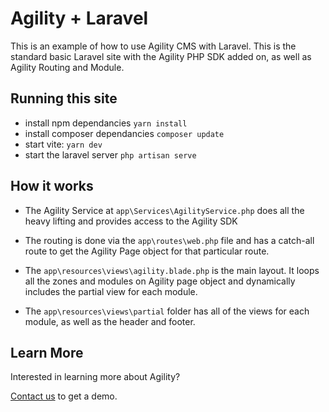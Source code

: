 # Agility + Laravel

This is an example of how to use Agility CMS with Laravel.  This is the standard basic Laravel site with the Agility PHP SDK added on, as well as Agility Routing and Module.

## Running this site
- install npm dependancies `yarn install`
- install composer dependancies `composer update`
- start vite: `yarn dev`
- start the laravel server `php artisan serve`

## How it works

- The Agility Service at `app\Services\AgilityService.php` does all the heavy lifting and provides access to the Agility SDK

- The routing is done via the `app\routes\web.php` file and has a catch-all route to get the Agility Page object for that particular route.

- The `app\resources\views\agility.blade.php` is the main layout.  It loops all the zones and modules on Agility page object and dynamically includes the partial view for each module.

- The `app\resources\views\partial` folder has all of the views for each module, as well as the header and footer.

## Learn More
Interested in learning more about Agility?

[Contact us](https://agilitycms.com/contact-us/request-a-demo) to get a demo.

